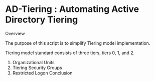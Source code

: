 # AD-Tiering : Automating Active Directory Tiering
Overview

The purpose of this script is to simplify Tiering model implementation.

Tiering model standard consists of three tiers, tiers 0, 1, and 2.

1. Organizational Units
2. Tiering Security Groups
3. Restricted Logon
Conclusion
